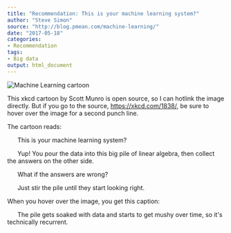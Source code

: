 ```yaml
---
title: "Recommendation: This is your machine learning system?"
author: "Steve Simon"
source: "http://blog.pmean.com/machine-learning/"
date: "2017-05-18"
categories:
- Recommendation
tags:
- Big data
output: html_document
---
```


![Machine Learning cartoon](https://imgs.xkcd.com/comics/machine_learning.png)

This xkcd cartoon by Scott Munro is open source, so I can hotlink the
image directly. But if you go to the source, <https://xkcd.com/1838/>,
be sure to hover over the image for a second punch line.

<!---more--->

The cartoon reads:

&nbsp;&nbsp;&nbsp;&nbsp;&nbsp;&nbsp;This is your machine learning system?

&nbsp;&nbsp;&nbsp;&nbsp;&nbsp;&nbsp;Yup! You pour the data into this big pile of linear algebra, then collect the answers on the other side.

&nbsp;&nbsp;&nbsp;&nbsp;&nbsp;&nbsp;What if the answers are wrong?

&nbsp;&nbsp;&nbsp;&nbsp;&nbsp;&nbsp;Just stir the pile until they start looking right.

When you hover over the image, you get this caption:

&nbsp;&nbsp;&nbsp;&nbsp;&nbsp;&nbsp;The pile gets soaked with data and starts to get mushy over time, so it's technically recurrent.
